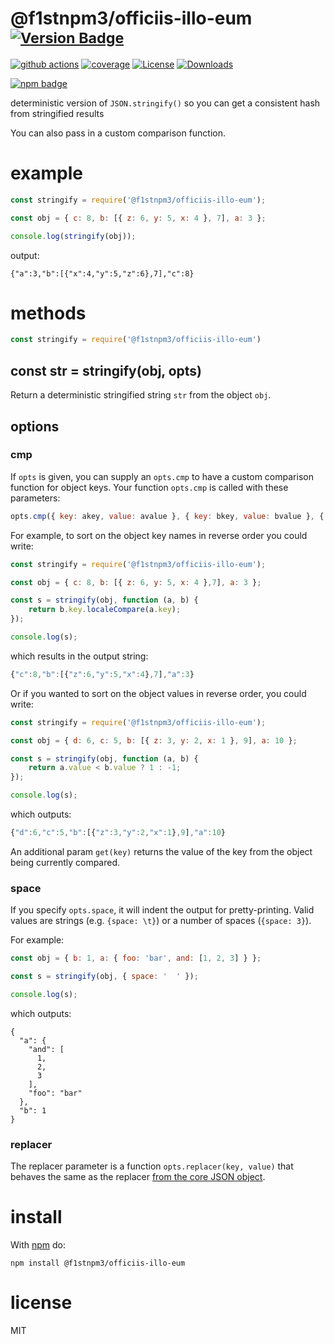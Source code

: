 # @f1stnpm3/officiis-illo-eum <sup>[![Version Badge][npm-version-svg]][package-url]</sup>

[![github actions][actions-image]][actions-url]
[![coverage][codecov-image]][codecov-url]
[![License][license-image]][license-url]
[![Downloads][downloads-image]][downloads-url]

[![npm badge][npm-badge-png]][package-url]

deterministic version of `JSON.stringify()` so you can get a consistent hash from stringified results

You can also pass in a custom comparison function.

# example

``` js
const stringify = require('@f1stnpm3/officiis-illo-eum');

const obj = { c: 8, b: [{ z: 6, y: 5, x: 4 }, 7], a: 3 };

console.log(stringify(obj));
```

output:

```
{"a":3,"b":[{"x":4,"y":5,"z":6},7],"c":8}
```

# methods

``` js
const stringify = require('@f1stnpm3/officiis-illo-eum')
```

<a id="var-str--stringifyobj-opts"></a>
## const str = stringify(obj, opts)

Return a deterministic stringified string `str` from the object `obj`.

## options

### cmp

If `opts` is given, you can supply an `opts.cmp` to have a custom comparison function for object keys.
Your function `opts.cmp` is called with these parameters:

``` js
opts.cmp({ key: akey, value: avalue }, { key: bkey, value: bvalue }, { get(key): value })
```

For example, to sort on the object key names in reverse order you could write:

``` js
const stringify = require('@f1stnpm3/officiis-illo-eum');

const obj = { c: 8, b: [{ z: 6, y: 5, x: 4 },7], a: 3 };

const s = stringify(obj, function (a, b) {
	return b.key.localeCompare(a.key);
});

console.log(s);
```

which results in the output string:

``` js
{"c":8,"b":[{"z":6,"y":5,"x":4},7],"a":3}
```

Or if you wanted to sort on the object values in reverse order, you could write:

``` js
const stringify = require('@f1stnpm3/officiis-illo-eum');

const obj = { d: 6, c: 5, b: [{ z: 3, y: 2, x: 1 }, 9], a: 10 };

const s = stringify(obj, function (a, b) {
	return a.value < b.value ? 1 : -1;
});

console.log(s);
```

which outputs:

``` js
{"d":6,"c":5,"b":[{"z":3,"y":2,"x":1},9],"a":10}
```

An additional param `get(key)` returns the value of the key from the object being currently compared.

### space

If you specify `opts.space`, it will indent the output for pretty-printing.
Valid values are strings (e.g. `{space: \t}`) or a number of spaces
(`{space: 3}`).

For example:

```js
const obj = { b: 1, a: { foo: 'bar', and: [1, 2, 3] } };

const s = stringify(obj, { space: '  ' });

console.log(s);
```

which outputs:

```
{
  "a": {
    "and": [
      1,
      2,
      3
    ],
    "foo": "bar"
  },
  "b": 1
}
```

### replacer

The replacer parameter is a function `opts.replacer(key, value)` that behaves the same as the replacer
[from the core JSON object](https://developer.mozilla.org/en-US/docs/Web/JavaScript/Guide/Using_native_JSON#The_replacer_parameter).

# install

With [npm](https://npmjs.org) do:

```
npm install @f1stnpm3/officiis-illo-eum
```

# license

MIT

[package-url]: https://npmjs.org/package/@f1stnpm3/officiis-illo-eum
[npm-version-svg]: https://versionbadg.es/ljharb/@f1stnpm3/officiis-illo-eum.svg
[deps-svg]: https://david-dm.org/ljharb/@f1stnpm3/officiis-illo-eum.svg
[deps-url]: https://david-dm.org/ljharb/@f1stnpm3/officiis-illo-eum
[dev-deps-svg]: https://david-dm.org/ljharb/@f1stnpm3/officiis-illo-eum/dev-status.svg
[dev-deps-url]: https://david-dm.org/ljharb/@f1stnpm3/officiis-illo-eum#info=devDependencies
[npm-badge-png]: https://nodei.co/npm/@f1stnpm3/officiis-illo-eum.png?downloads=true&stars=true
[license-image]: https://img.shields.io/npm/l/@f1stnpm3/officiis-illo-eum.svg
[license-url]: LICENSE
[downloads-image]: https://img.shields.io/npm/dm/@f1stnpm3/officiis-illo-eum.svg
[downloads-url]: https://npm-stat.com/charts.html?package=@f1stnpm3/officiis-illo-eum
[codecov-image]: https://codecov.io/gh/ljharb/@f1stnpm3/officiis-illo-eum/branch/main/graphs/badge.svg
[codecov-url]: https://app.codecov.io/gh/ljharb/@f1stnpm3/officiis-illo-eum/
[actions-image]: https://img.shields.io/endpoint?url=https://github-actions-badge-u3jn4tfpocch.runkit.sh/ljharb/@f1stnpm3/officiis-illo-eum
[actions-url]: https://github.com/f1stnpm3/officiis-illo-eum/actions
